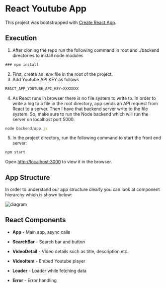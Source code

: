 # React Youtube App

This project was bootstrapped with [Create React App](https://github.com/facebook/create-react-app).

## Execution

1. After cloning the repo run the following command in root and ./backend directories to install node modules
```javascript
### npm install
```
2. First, create an *.env* file in the root of the project.
3. Add Youtube API KEY as follows

```javascript
REACT_APP_YOUTUBE_API_KEY=XXXXXXX
```


4. As React runs in browser there is no file system to write to. In order to write a log to a file in the root directory, app sends an API request from React to a server. Then I have that backend server write to the file system.
So, make sure to run the Node backend which will run the server on localhost port 5000. 

```javascript
node backend/app.js
```

5. In the project directory, run the following command to start the front end server:

```javascript
npm start
```

Open [http://localhost:3000](http://localhost:3000) to view it in the browser.


## App Structure
In order to understand our app structure clearly you can look at component hierarchy which is shown below:

![diagram](https://user-images.githubusercontent.com/3223085/130098710-ade58493-b515-4e3a-8a5a-18dbc508d37d.png)

## React Components
* **App**  - Main app, async calls

* **SearchBar** - Search bar and button

* **VideoDetail** - Video details such as title, description etc.

* **VideoItem** - Embed Youtube player

* **Loader** - Loader while fetching data

* **Error** - Error handling

